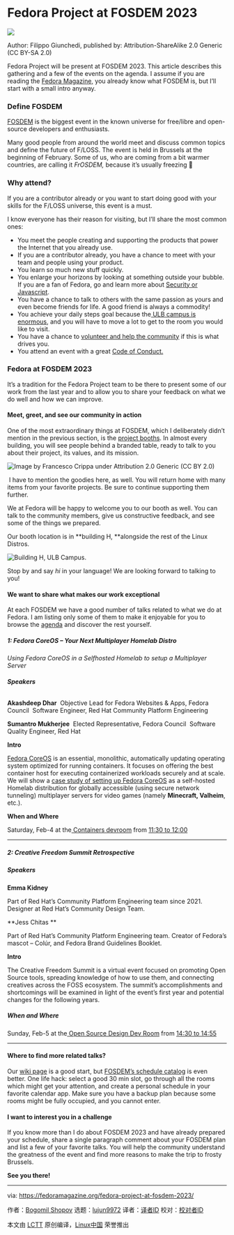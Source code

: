 [#]: subject: "Fedora Project at FOSDEM 2023"
[#]: via: "https://fedoramagazine.org/fedora-project-at-fosdem-2023/"
[#]: author: "Bogomil Shopov https://fedoramagazine.org/author/bogomil/"
[#]: collector: "lujun9972"
[#]: translator: " "
[#]: reviewer: " "
[#]: publisher: " "
[#]: url: " "

Fedora Project at FOSDEM 2023
======

![][1]

Author: Filippo Giunchedi, published by: Attribution-ShareAlike 2.0 Generic (CC BY-SA 2.0)

Fedora Project will be present at FOSDEM 2023. This article describes this gathering and a few of the events on the agenda. I assume if you are reading the [Fedora Magazine,][2] you already know what FOSDEM is, but I’ll start with a small intro anyway.

### Define FOSDEM

[FOSDEM][3] is the biggest event in the known universe for free/libre and open-source developers and enthusiasts.

Many good people from around the world meet and discuss common topics and define the future of F/LOSS. The event is held in Brussels at the beginning of February. Some of us, who are coming from a bit warmer countries, are calling it _FrOSDEM,_ because it’s usually freezing 🙂

### **Why attend?**

If you are a contributor already or you want to start doing good with your skills for the F/LOSS universe, this event is a must. 

I know everyone has their reason for visiting, but I’ll share the most common ones:

  * You meet the people creating and supporting the products that power the Internet that you already use.
  * If you are a contributor already, you have a chance to meet with your team and people using your product.
  * You learn so much new stuff quickly.
  * You enlarge your horizons by looking at something outside your bubble. If you are a fan of Fedora, go and learn more about [Security or Javascript][4].
  * You have a chance to talk to others with the same passion as yours and even become friends for life. A good friend is always a commodity!
  * You achieve your daily steps goal because the[ ULB campus is enormous][5], and you will have to move a lot to get to the room you would like to visit.
  * You have a chance to [volunteer and help the community][6] if this is what drives you.
  * You attend an event with a great [Code of Conduct.][7]



### **Fedora at FOSDEM 2023**

It’s a tradition for the Fedora Project team to be there to present some of our work from the last year and to allow you to share your feedback on what we do well and how we can improve.

#### **Meet, greet, and see our community in action**

One of the most extraordinary things at FOSDEM, which I deliberately didn’t mention in the previous section, is the [project booths][8]. In almost every building, you will see people behind a branded table, ready to talk to you about their project, its values, and its mission.

![Image by Francesco Crippa under Attribution 2.0 Generic \(CC BY 2.0\)][9]

 I have to mention the goodies here, as well. You will return home with many items from your favorite projects. Be sure to continue supporting them further.  

We at Fedora will be happy to welcome you to our booth as well. You can talk to the community members, give us constructive feedback, and see some of the things we prepared.

Our booth location is in **building H, **alongside the rest of the Linux Distros.

![Building H, ULB Campus.][10]

Stop by and say _hi_ in your language! We are looking forward to talking to you!

#### **We want to share what makes our work exceptional**

At each FOSDEM we have a good number of talks related to what we do at Fedora. I am listing only some of them to make it enjoyable for you to browse the [agenda][4] and discover the rest yourself.

##### 1: Fedora CoreOS – Your Next Multiplayer Homelab Distro

_Using Fedora CoreOS in a Selfhosted Homelab to setup a Multiplayer Server_

###### **Speakers**

**Akashdeep Dhar**
 Objective Lead for Fedora Websites &amp; Apps, Fedora Council
 Software Engineer, Red Hat Community Platform Engineering

**Sumantro Mukherjee**
 Elected Representative, Fedora Council
 Software Quality Engineer, Red Hat

**Intro**

[Fedora CoreOS][11] is an essential, monolithic, automatically updating operating system optimized for running containers. It focuses on offering the best container host for executing containerized workloads securely and at scale. We will show a [case study of setting up Fedora CoreOS][12] as a self-hosted Homelab distribution for globally accessible (using secure network tunneling) multiplayer servers for video games (namely **Minecraft, Valheim**, etc.).

**When and Where**

Saturday, Feb-4 at the[ Containers devroom][13] from [11:30 to 12:00][14]

* * *

##### 2: Creative Freedom Summit Retrospective

##### **Speakers**

**Emma Kidney**

Part of Red Hat’s Community Platform Engineering team since 2021. 
Designer at Red Hat’s Community Design Team. 

**Jess Chitas **

Part of Red Hat’s Community Platform Engineering team.
Creator of Fedora’s mascot – Colúr, and Fedora Brand Guidelines Booklet.

**Intro**

The Creative Freedom Summit is a virtual event focused on promoting Open Source tools, spreading knowledge of how to use them, and connecting creatives across the FOSS ecosystem. The summit’s accomplishments and shortcomings will be examined in light of the event’s first year and potential changes for the following years.

##### **When and Where**

Sunday, Feb-5 at the[ ][13][Open Source Design Dev Room][15] from [14:30 to 14:55][16]

* * *

#### Where to find more related talks?

Our [wiki page][17] is a good start, but [FOSDEM’s schedule catalog][4] is even better. One life hack: select a good 30 min slot, go through all the rooms which might get your attention, and create a personal schedule in your favorite calendar app. Make sure you have a backup plan because some rooms might be fully occupied, and you cannot enter.

#### **I want to interest you in a challenge**

If you know more than I do about FOSDEM 2023 and have already prepared your schedule, share a single paragraph comment about your FOSDEM plan and list a few of your favorite talks. You will help the community understand the greatness of the event and find more reasons to make the trip to frosty Brussels.

**See you there!**

--------------------------------------------------------------------------------

via: https://fedoramagazine.org/fedora-project-at-fosdem-2023/

作者：[Bogomil Shopov][a]
选题：[lujun9972][b]
译者：[译者ID](https://github.com/译者ID)
校对：[校对者ID](https://github.com/校对者ID)

本文由 [LCTT](https://github.com/LCTT/TranslateProject) 原创编译，[Linux中国](https://linux.cn/) 荣誉推出

[a]: https://fedoramagazine.org/author/bogomil/
[b]: https://github.com/lujun9972
[1]: https://fedoramagazine.org/wp-content/uploads/2023/01/FOSDEM_2023-816x345.jpg
[2]: https://fedoramagazine.org/
[3]: https://fosdem.org/2023/
[4]: https://fosdem.org/2023/schedule/
[5]: https://fosdem.org/2023/assets/campusmap-6166e45e7e736823c218c45ac65e02f5f7237111253db302da17bbaa0f4b5683.png
[6]: https://volunteers.fosdem.org/
[7]: https://fosdem.org/2023/practical/conduct/
[8]: https://fosdem.org/2023/stands/
[9]: https://fedoramagazine.org/wp-content/uploads/2023/01/2291136788_ac17b930f5_h-1024x681.jpg
[10]: https://fedoramagazine.org/wp-content/uploads/2023/01/f_stand.png
[11]: https://getfedora.org/en/coreos
[12]: https://github.com/t0xic0der/fcos-workshop-fosdemcd-2023/blob/main/README.md
[13]: https://fosdem.org/2023/schedule/track/containers/
[14]: https://fosdem.org/2023/schedule/event/container_fedora_coreos/
[15]: https://fosdem.org/2023/schedule/track/open_source_design/
[16]: https://fosdem.org/2023/schedule/event/creative_freedom_summit_retrospective/
[17]: https://fedoraproject.org/wiki/FOSDEM_2023
